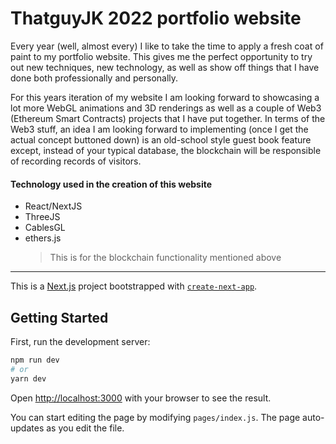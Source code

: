 # ThatguyJK 2022 portfolio website

Every year (well, almost every) I like to take the time to apply a fresh coat of paint to my portfolio website. This gives me the perfect opportunity to try out new techniques, new technology, as well as show off things that I have done both professionally and personally. 

For this years iteration of my website I am looking forward to showcasing a lot more WebGL animations and 3D renderings as well as a couple of Web3 (Ethereum Smart Contracts) projects that I have put together. In terms of the Web3 stuff, an idea I am looking forward to implementing (once I get the actual concept buttoned down) is an old-school style guest book feature except, instead of your typical database, the blockchain will be responsible of recording records of visitors. 

#### Technology used in the creation of this website

- React/NextJS
- ThreeJS
- CablesGL
- ethers.js
    > This is for the blockchain functionality mentioned above

-------------------------------------------------------------------------------------------------------------------------------------------------------------------------

This is a [Next.js](https://nextjs.org/) project bootstrapped with [`create-next-app`](https://github.com/vercel/next.js/tree/canary/packages/create-next-app).

## Getting Started

First, run the development server:

```bash
npm run dev
# or
yarn dev
```

Open [http://localhost:3000](http://localhost:3000) with your browser to see the result.

You can start editing the page by modifying `pages/index.js`. The page auto-updates as you edit the file.

